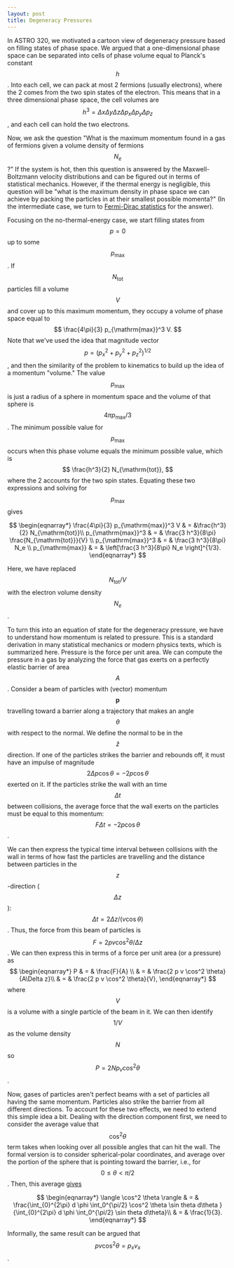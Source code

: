 ```yaml
---
layout: post
title: Degeneracy Pressures 
---
```


In ASTRO 320, we motivated a cartoon view of degeneracy pressure based on filling states of phase space.  We argued that a one-dimensional phase space can be separated into cells of phase volume equal to Planck's constant $$h$$.  Into each cell, we can pack at most 2 fermions (usually electrons), where the 2 comes from the two spin states of the electron.  This means that in a three dimensional phase space, the cell volumes are $$h^3 = \Delta x \Delta y \Delta z \Delta p_x \Delta p_y \Delta p_z$$, and each cell can hold the two electrons.  

Now, we ask the question "What is the maximum momentum found in a gas of fermions given a volume density of fermions $$N_e$$?"  If the system is hot, then this question is answered by the Maxwell-Boltzmann velocity distributions and can be figured out in terms of statistical mechanics.  However, if the thermal energy is negligible, this question will be "what is the maximum density in phase space we can achieve by packing the particles in at their smallest possible momenta?"  (In the intermediate case, we turn to [Fermi-Dirac statistics](https://en.wikipedia.org/wiki/Fermi%E2%80%93Dirac_statistics) for the answer).

Focusing on the no-thermal-energy case, we start filling states from $$p=0$$ up to some $$p_{\mathrm{max}}$$.  If $$N_{\mathrm{tot}}$$ particles fill a volume $$V$$ and cover up to this maximum momentum, they occupy a volume of phase space equal to
$$
\frac{4\pi}{3} p_{\mathrm{max}}^3 V.
$$
Note that we've used the idea that magnitude vector $$p = (p_x^2 + p_y^2 + p_z^2)^{1/2}$$, and then the similarity of the problem to kinematics to build up the idea of a momentum "volume."  The value $$p_{\mathrm{max}}$$ is just a radius of a sphere in momentum space and the volume of that sphere is $$ 4\pi p_{\mathrm{max}} / 3$$.  The minimum possible value for $$p_{\mathrm{max}}$$ occurs when this phase volume equals the minimum possible value, which is
$$
\frac{h^3}{2} N_{\mathrm{tot}},
$$
where the 2 accounts for the two spin states. Equating these two expressions and solving for $$p_\mathrm{max}$$ gives

$$
\begin{eqnarray*}
\frac{4\pi}{3} p_{\mathrm{max}}^3 V & = &\frac{h^3}{2} N_{\mathrm{tot}}\\
p_{\mathrm{max}}^3 & = & \frac{3 h^3}{8\pi} \frac{N_{\mathrm{tot}}}{V} \\
p_{\mathrm{max}}^3 & = & \frac{3 h^3}{8\pi} N_e \\
p_{\mathrm{max}} & = & \left[\frac{3 h^3}{8\pi} N_e \right]^{1/3}.
\end{eqnarray*}
$$

Here, we have replaced $$N_{\mathrm{tot}}/{V}$$ with the electron volume density $$N_e$$.  

To turn this into an equation of state for the degeneracy pressure, we have to understand how momentum is related to pressure.  This is a standard derivation in many statistical mechanics or modern physics texts, which is summarized here.  Pressure is the force per unit area.  We can compute the pressure in a gas by analyzing the force that gas exerts on a perfectly elastic barrier of area $$A$$.  Consider a beam of particles with (vector) momentum $$\mathbf{p}$$ travelling toward a barrier along a trajectory that makes an angle $$\theta$$ with respect to the normal.  We define the normal to be in the $$\hat{z}$$ direction.  If one of the particles strikes the barrier and rebounds off, it must have an impulse of magnitude $$ 2 \Delta p \cos \theta  = -2 p \cos \theta$$ exerted on it.  If the particles strike the wall with an time $$\Delta t$$ between collisions, the average force that the wall exerts on the particles must be equal to this momentum: $$ F \Delta t = -2 p \cos \theta $$.  

We can then express the typical time interval between collisions with the wall in terms of how fast the particles are travelling and the distance between particles in the $$z$$-direction ($$\Delta z$$):  $$\Delta t = 2 \Delta z / (v \cos \theta)$$.  Thus, the  force from this beam of particles is $$ F = 2 p v \cos^2 \theta /\Delta z$$.  We can then express this in terms of a force per unit area (or a pressure) as 
$$
\begin{eqnarray*}
P & = & \frac{F}{A} \\
& = & \frac{2 p v \cos^2 \theta}{A\Delta z}\\
& = & \frac{2 p v \cos^2 \theta}{V},
\end{eqnarray*}
$$
where $$V$$ is a volume with a single particle of the beam in it.  We can then identify $$1/V$$ as the volume density $$N$$ so $$P = 2 N p_v \cos^2 \theta$$.  

Now, gases of particles aren't perfect beams with a set of particles all having the same momentum.  Particles also strike the barrier from all different directions.  To account for these two effects, we need to extend this simple idea a bit.  Dealing with the direction component first, we need to consider the average value that $$\cos^2 \theta$$ term takes when looking over all possible angles that can hit the wall.  The formal version is to consider spherical-polar coordinates, and average over the portion of the sphere that is pointing toward the barrier, i.e., for $$0 \le \theta < \pi/2$$.  Then, this average [gives](http://www.wolframalpha.com/input/?i=Integrate%28cos%28x%29^2+sin%28x%29%2Cx%3D0..pi%2F2%29%2FIntegrate%28sin%28x%29%2Cx%3D0..pi%2F2%29)

$$
\begin{eqnarray*}
\langle \cos^2 \theta \rangle & = & \frac{\int_{0}^{2\pi} d \phi \int_0^{\pi/2} \cos^2 \theta \sin theta d\theta }{\int_{0}^{2\pi} d \phi \int_0^{\pi/2}  \sin theta d\theta}\\
& = & \frac{1}{3}.
\end{eqnarray*}
$$

Informally, the same result can be argued that $$p v \cos^2 \theta = p_x v_x $$. 